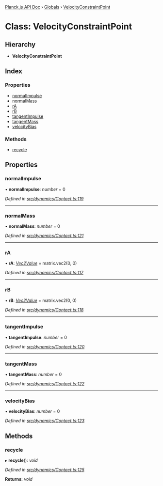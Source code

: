 [Planck.js API Doc](../README.md) › [Globals](../globals.md) › [VelocityConstraintPoint](velocityconstraintpoint.md)

# Class: VelocityConstraintPoint

## Hierarchy

* **VelocityConstraintPoint**

## Index

### Properties

* [normalImpulse](velocityconstraintpoint.md#normalimpulse)
* [normalMass](velocityconstraintpoint.md#normalmass)
* [rA](velocityconstraintpoint.md#ra)
* [rB](velocityconstraintpoint.md#rb)
* [tangentImpulse](velocityconstraintpoint.md#tangentimpulse)
* [tangentMass](velocityconstraintpoint.md#tangentmass)
* [velocityBias](velocityconstraintpoint.md#velocitybias)

### Methods

* [recycle](velocityconstraintpoint.md#recycle)

## Properties

###  normalImpulse

• **normalImpulse**: *number* = 0

*Defined in [src/dynamics/Contact.ts:119](https://github.com/shakiba/planck.js/blob/ae24904/src/dynamics/Contact.ts#L119)*

___

###  normalMass

• **normalMass**: *number* = 0

*Defined in [src/dynamics/Contact.ts:121](https://github.com/shakiba/planck.js/blob/ae24904/src/dynamics/Contact.ts#L121)*

___

###  rA

• **rA**: *[Vec2Value](../interfaces/vec2value.md)* = matrix.vec2(0, 0)

*Defined in [src/dynamics/Contact.ts:117](https://github.com/shakiba/planck.js/blob/ae24904/src/dynamics/Contact.ts#L117)*

___

###  rB

• **rB**: *[Vec2Value](../interfaces/vec2value.md)* = matrix.vec2(0, 0)

*Defined in [src/dynamics/Contact.ts:118](https://github.com/shakiba/planck.js/blob/ae24904/src/dynamics/Contact.ts#L118)*

___

###  tangentImpulse

• **tangentImpulse**: *number* = 0

*Defined in [src/dynamics/Contact.ts:120](https://github.com/shakiba/planck.js/blob/ae24904/src/dynamics/Contact.ts#L120)*

___

###  tangentMass

• **tangentMass**: *number* = 0

*Defined in [src/dynamics/Contact.ts:122](https://github.com/shakiba/planck.js/blob/ae24904/src/dynamics/Contact.ts#L122)*

___

###  velocityBias

• **velocityBias**: *number* = 0

*Defined in [src/dynamics/Contact.ts:123](https://github.com/shakiba/planck.js/blob/ae24904/src/dynamics/Contact.ts#L123)*

## Methods

###  recycle

▸ **recycle**(): *void*

*Defined in [src/dynamics/Contact.ts:125](https://github.com/shakiba/planck.js/blob/ae24904/src/dynamics/Contact.ts#L125)*

**Returns:** *void*
